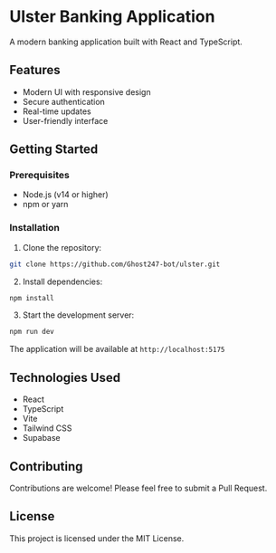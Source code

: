 # Ulster Banking Application

A modern banking application built with React and TypeScript.

## Features

- Modern UI with responsive design
- Secure authentication
- Real-time updates
- User-friendly interface

## Getting Started

### Prerequisites

- Node.js (v14 or higher)
- npm or yarn

### Installation

1. Clone the repository:
```bash
git clone https://github.com/Ghost247-bot/ulster.git
```

2. Install dependencies:
```bash
npm install
```

3. Start the development server:
```bash
npm run dev
```

The application will be available at `http://localhost:5175`

## Technologies Used

- React
- TypeScript
- Vite
- Tailwind CSS
- Supabase

## Contributing

Contributions are welcome! Please feel free to submit a Pull Request.

## License

This project is licensed under the MIT License. 
